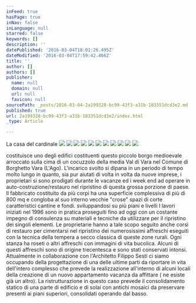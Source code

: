 ```yaml
---
inFeed: true
hasPage: true
inNav: false
inLanguage: null
starred: false
keywords: []
description: ''
datePublished: '2016-03-04T18:01:26.495Z'
dateModified: '2016-03-04T17:59:42.466Z'
title: ''
author: []
authors: []
publisher:
  name: null
  domain: null
  url: null
  favicon: null
sourcePath: _posts/2016-03-04-2a199328-bc99-43f3-a31b-183351dcd3e2.md
published: true
url: 2a199328-bc99-43f3-a31b-183351dcd3e2/index.html
_type: Article

---
```

La casa del cardinale
![](https://the-grid-user-content.s3-us-west-2.amazonaws.com/dd966261-9226-434e-b4b5-556029f5ecec.jpg)
![](https://the-grid-user-content.s3-us-west-2.amazonaws.com/df48c452-d71e-44f4-af1d-f9328b1409dc.jpg)
![](https://the-grid-user-content.s3-us-west-2.amazonaws.com/7b7d4f49-e09b-40e6-8f72-efa0eff10d52.jpg)
![](https://the-grid-user-content.s3-us-west-2.amazonaws.com/e6f20ee2-4963-4330-9344-2893fd7d6f80.jpg)
![](https://the-grid-user-content.s3-us-west-2.amazonaws.com/b83f01bf-bc1e-40d5-bf95-0250ddecd91d.jpg)
![](https://the-grid-user-content.s3-us-west-2.amazonaws.com/72eb1290-6c52-4f2a-819d-5cfc928c5764.jpg)
![](https://the-grid-user-content.s3-us-west-2.amazonaws.com/d9e9c154-5e97-458f-90b8-6a9cce0feb6d.jpg)
![](https://the-grid-user-content.s3-us-west-2.amazonaws.com/0e959403-f923-4202-859c-59fdde1e8bb4.jpg)
![](https://the-grid-user-content.s3-us-west-2.amazonaws.com/32c010ee-1e64-4b31-8338-4888af32c3e3.jpg)
![](https://the-grid-user-content.s3-us-west-2.amazonaws.com/451902ac-1b83-4a06-8f68-359d274584e1.jpg)
![](https://the-grid-user-content.s3-us-west-2.amazonaws.com/fbc47841-f59f-45da-99d5-967e3fd912a9.jpg)

costituisce uno degli edifici costituenti questo piccolo borgo medioevale arroccato sulla cima di un cocuzzolo della media Val di Vara nel Comune di Borghetto Vara (L'Ago). L'incarico svolto  si dipana in un periodo di tempo molto lungo in quanto, sia pur aiutati di volta in volta da nuove imprese, i proprietari si sono prodigati durante le vacanze ed i week end ad operare in auto-costruzione/restauro nel ripristino di questa grossa porzione di paese. Il fabbricato costituito da più corpi ha una superficie complessiva di più di 800 mq  e congloba al suo interno vecchie "crose" spazi di corte caratteristici cantine e fondi. sviluppandosi su più piani e livelli I lavori iniziati nel 1996 sono in pratica proseguiti fino ad oggi con un costante impegno di consulenza su materiali e tecniche  da utilizzare per il ripristino dei singoli elementi. Le proprietarie hanno a tale scopo seguito anche corsi di restauro per cimentarsi nel ripristino dei numerosissimi affreschi  eseguiti con la tecnica della tempera a secco classica di queste zone rurali. Ogni stanza ha roseti o altri affreschi con immagini di vita bucolica. Alcuni di questi affreschi sono di origine trecentesca e sono stati conservati intonsi. Attualmente in collaborazione con l'Architetto Filippo Sesti ci siamo occupando della progettazione di una delle ultime parti da riportare in vita  dell'intero complesso che prevede la realizzazione all'interno di alcuni locali della creazione di un nuovo appartamento vacanza da affittare ( ne esiste già un altro). La ristrutturazione in questo caso prevede il consolidamento statico di una parte di edificio e di solai con antichi mosaici da preservare presenti ai piani superiori, consolidati operando dal basso.